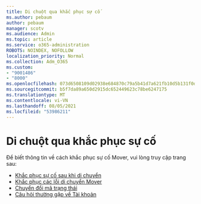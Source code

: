 ```yaml
---
title: Di chuột qua khắc phục sự cố
ms.author: pebaum
author: pebaum
manager: scotv
ms.audience: Admin
ms.topic: article
ms.service: o365-administration
ROBOTS: NOINDEX, NOFOLLOW
localization_priority: Normal
ms.collection: Adm_O365
ms.custom:
- "9001486"
- "8000"
ms.openlocfilehash: 073d6508109d02938e684870c79a5b41d7a621fb10d5b131f0d9103901fce460
ms.sourcegitcommit: b5f7da89a650d2915dc652449623c78be6247175
ms.translationtype: MT
ms.contentlocale: vi-VN
ms.lasthandoff: 08/05/2021
ms.locfileid: "53986211"
---
```

# <a name="mover-troubleshooting"></a>Di chuột qua khắc phục sự cố

Để biết thông tin về cách khắc phục sự cố Mover, vui lòng truy cập trang sau:

- [Khắc phục sự cố sau khi di chuyển](https://docs.microsoft.com/sharepointmigration/mover-post-migration-troubleshooting)  
- [Khắc phục các lỗi di chuyển Mover](https://docs.microsoft.com/sharepointmigration/mover-error-faq)  
- [Chuyển đổi mã trạng thái](https://docs.microsoft.com/sharepointmigration/mover-transfer-status-codes)
- [Câu hỏi thường gặp về Tài khoản](https://docs.microsoft.com/sharepointmigration/mover-account-faq)
